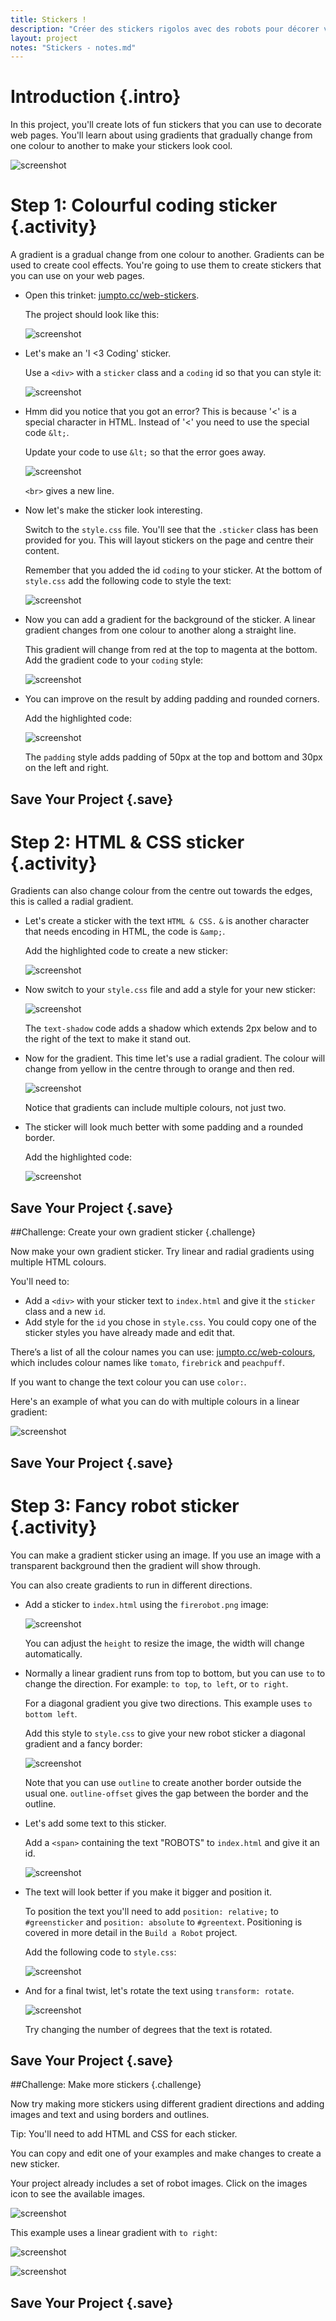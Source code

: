 ```yaml
---
title: Stickers !
description: "Créer des stickers rigolos avec des robots pour décorer vos pages web.  "
layout: project
notes: "Stickers - notes.md"
---
```


# Introduction {.intro}

In this project, you'll create lots of fun stickers that you can use to decorate web pages. You'll learn about using gradients that gradually change from one colour to another to make your stickers look cool.

![screenshot](images/stickers-finished.png)

# Step 1: Colourful coding sticker {.activity}

A gradient is a gradual change from one colour to another. Gradients can be used to create cool effects. You're going to use them to create stickers that you can use on your web pages.

+ Open this trinket: <a href="http://jumpto.cc/web-stickers" target="_blank">jumpto.cc/web-stickers</a>.

	The project should look like this:

	![screenshot](images/stickers-starter.png)

+ Let's make an 'I <3 Coding' sticker.

	Use a `<div>` with a `sticker` class and a `coding` id so that you can style it:

	![screenshot](images/stickers-coding-error.png)


+ Hmm did you notice that you got an error? This is because '<' is a special character in HTML. Instead of '<' you need to use the special code `&lt;`.

	Update your code to use `&lt;` so that the error goes away.

	![screenshot](images/stickers-coding-fixed.png)

	`<br>` gives a new line.

+ Now let's make the sticker look interesting.

	Switch to the `style.css` file. You'll see that the `.sticker` class has been provided for you. This will layout stickers on the page and centre their content.

	Remember that you added the id `coding` to your sticker. At the bottom of `style.css` add the following code to style the text:

	![screenshot](images/stickers-coding-font.png)

+ Now you can add a gradient for the background of the sticker. A linear gradient changes from one colour to another along a straight line.

	This gradient will change from red at the top to magenta at the bottom. Add the gradient code to your `coding` style:

	![screenshot](images/stickers-coding-gradient.png)

+ You can improve on the result by adding padding and rounded corners.

	Add the highlighted code:

	![screenshot](images/stickers-coding-padding.png)

	The `padding` style adds padding of 50px at the top and bottom and 30px on the left and right.


## Save Your Project {.save}

# Step 2: HTML & CSS sticker {.activity}

Gradients can also change colour from the centre out towards the edges, this is called a radial gradient.

+ Let's create a sticker with the text `HTML & CSS.`  `&` is another character that needs encoding in HTML, the code is `&amp;`.

	Add the highlighted code to create a new sticker:

	![screenshot](images/stickers-web-html.png)

+ Now switch to your `style.css` file and add a style for your new sticker:

	![screenshot](images/stickers-web-font.png)

	The `text-shadow` code adds a shadow which extends 2px below and to the right of the text to make it stand out.

+ Now for the gradient. This time let's use a radial gradient. The colour will change from yellow in the centre through to orange and then red.

	![screenshot](images/stickers-web-gradient.png)

	Notice that gradients can include multiple colours, not just two.

+ The sticker will look much better with some padding and a rounded border.

	Add the highlighted code:

	![screenshot](images/stickers-web-padding.png)


## Save Your Project {.save}

##Challenge: Create your own gradient sticker {.challenge}

Now make your own gradient sticker. Try linear and radial gradients using multiple HTML colours.

You'll need to:

+ Add a `<div>` with your sticker text to `index.html` and give it the `sticker` class and a new `id`.
+ Add style for the `id` you chose in `style.css`. You could copy one of the sticker styles you have already made and edit that.

There’s a list of all the colour names you can use: [jumpto.cc/web-colours](http://jumpto.cc/web-colours), which includes colour names like `tomato`, `firebrick` and `peachpuff`.

If you want to change the text colour you can use `color:`.

Here's an example of what you can do with multiple colours in a linear gradient:

![screenshot](images/stickers-save-robots.png)

## Save Your Project {.save}

# Step 3: Fancy robot sticker  {.activity}

You can make a gradient sticker using an image. If you use an image with a transparent background then the gradient will show through.

You can also create gradients to run in different directions.

+ Add a sticker to `index.html` using the `firerobot.png` image:

	![screenshot](images/stickers-fire-html.png)

	You can adjust the `height` to resize the image, the width will change automatically.

+ Normally a linear gradient runs from top to bottom, but you can use `to` to change the direction. For example: `to top`, `to left`, or `to right`.

	For a diagonal gradient you give two directions. This example uses `to bottom left`.

	Add this style to `style.css` to give your new robot sticker a diagonal gradient and a fancy border:

	![screenshot](images/stickers-fire-gradient.png)

	Note that you can use `outline` to create another border outside the usual one.
	`outline-offset` gives the gap between the border and the outline.

+ Let's add some text to this sticker.

	Add a `<span>` containing the text "ROBOTS" to `index.html` and give it an id.

	![screenshot](images/stickers-fire-span.png)

+ The text will look better if you make it bigger and position it.

	To position the text you'll need to add `position: relative;` to `#greensticker` and `position: absolute` to `#greentext`. Positioning is covered in more detail in the `Build a Robot` project.

	Add the following code to `style.css`:

	![screenshot](images/stickers-fire-text-style.png)

+ And for a final twist, let's rotate the text using `transform: rotate`.

	![screenshot](images/stickers-fire-rotate.png)

	Try changing the number of degrees that the text is rotated.


## Save Your Project {.save}

##Challenge: Make more stickers {.challenge}

Now try making more stickers using different gradient directions and adding images and text and using borders and outlines.

Tip: You'll need to add HTML and CSS for each sticker.

You can copy and edit one of your examples and make changes to create a new sticker.

Your project already includes a set of robot images. Click on the images icon to see the available images.

![screenshot](images/stickers-images.png)

This example uses a linear gradient with `to right`:

![screenshot](images/stickers-green-html.png)

![screenshot](images/stickers-green-style.png)

## Save Your Project {.save}
